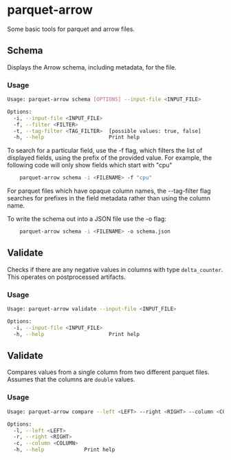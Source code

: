 # parquet-arrow

Some basic tools for parquet and arrow files.

## Schema

Displays the Arrow schema, including metadata, for the file.

### Usage
```sh
Usage: parquet-arrow schema [OPTIONS] --input-file <INPUT_FILE>

Options:
  -i, --input-file <INPUT_FILE>
  -f, --filter <FILTER>
  -t, --tag-filter <TAG_FILTER>  [possible values: true, false]
  -h, --help                     Print help
```

To search for a particular field, use the -f flag, which filters the list
of displayed fields, using the prefix of the provided value. For example,
the following code will only show fields which start with "cpu"
```sh
    parquet-arrow schema -i <FILENAME> -f "cpu"
```

For parquet files which have opaque column names, the --tag-filter flag
searches for prefixes in the field metadata rather than using the column name.

To write the schema out into a JSON file use the -o flag:
```sh
    parquet-arrow schema -i <FILENAME> -o schema.json
```
## Validate

Checks if there are any negative values in columns with type `delta_counter`.
This operates on postprocessed artifacts.

### Usage
```sh
Usage: parquet-arrow validate --input-file <INPUT_FILE>

Options:
  -i, --input-file <INPUT_FILE>
  -h, --help                     Print help
```

## Validate

Compares values from a single column from two different parquet files. Assumes
that the columns are `double` values.

### Usage
```sh
Usage: parquet-arrow compare --left <LEFT> --right <RIGHT> --column <COLUMN>

Options:
  -l, --left <LEFT>
  -r, --right <RIGHT>
  -c, --column <COLUMN>
  -h, --help             Print help
```
